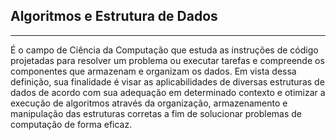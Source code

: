 ## Algoritmos e Estrutura de Dados
---
  É o campo de Ciência da Computação que estuda as instruções de código projetadas para resolver um problema ou executar tarefas e compreende os componentes que armazenam e organizam os dados. Em vista dessa definição, sua finalidade é visar as aplicabilidades de diversas estruturas de dados de acordo com sua adequação em determinado contexto e otimizar a execução de algoritmos através da organização, armazenamento e manipulação das estruturas corretas a fim de solucionar problemas de computação de forma eficaz.
